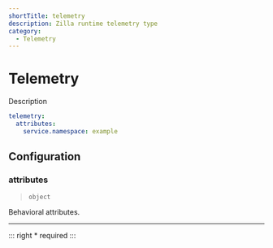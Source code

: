 ```yaml
---
shortTitle: telemetry
description: Zilla runtime telemetry type
category:
  - Telemetry
---
```


# Telemetry

Description

```yaml
telemetry:
  attributes:
    service.namespace: example
```

## Configuration

### attributes

> `object`

Behavioral attributes.

---

::: right
\* required
:::
